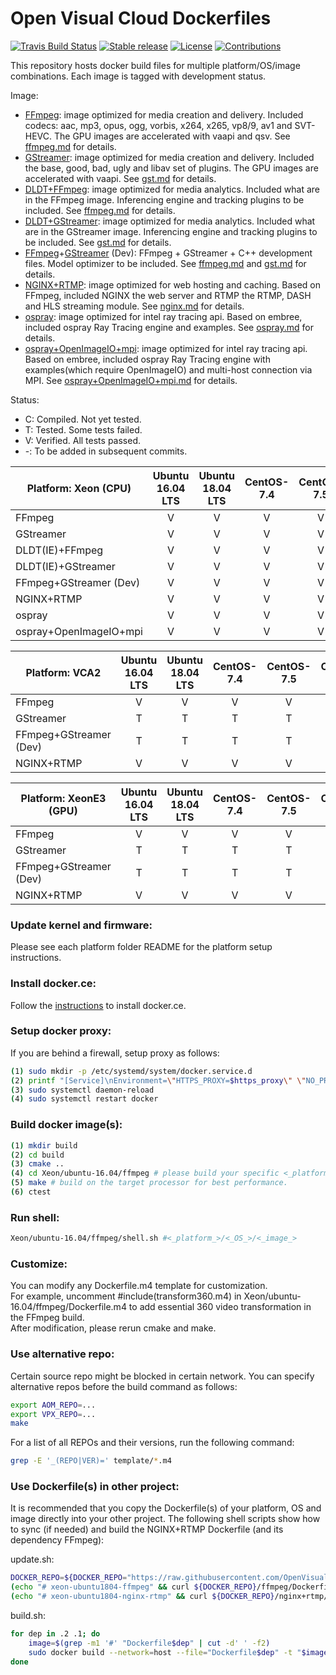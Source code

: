 # Open Visual Cloud Dockerfiles
[![Travis Build Status](https://travis-ci.org/OpenVisualCloud/Dockerfiles.svg?branch=master)](https://travis-ci.org/OpenVisualCloud/Dockerfiles)
[![Stable release](https://img.shields.io/badge/latest_release-v0.2-green.svg)](https://github.com/OpenVisualCloud/Dockerfiles/releases/tag/v0.2)
[![License](https://img.shields.io/badge/license-BSD_3_Clause-green.svg)](https://github.com/OpenVisualCloud/Dockerfiles/blob/master/LICENSE)
[![Contributions](https://img.shields.io/badge/contributions-welcome-blue.svg)](https://github.com/OpenVisualCloud/Dockerfiles/wiki)

This repository hosts docker build files for multiple platform/OS/image combinations. Each image is tagged with development status.

Image:
- [FFmpeg](doc/ffmpeg.md): image optimized for media creation and delivery. Included codecs: aac, mp3, opus, ogg, vorbis, x264, x265, vp8/9, av1 and SVT-HEVC. The GPU images are accelerated with vaapi and qsv. See [ffmpeg.md](doc/ffmpeg.md) for details.
- [GStreamer](doc/gst.md): image optimized for media creation and delivery. Included the base, good, bad, ugly and libav set of plugins. The GPU images are accelerated with vaapi. See [gst.md](doc/gst.md) for details.
- [DLDT+FFmpeg](doc/ffmpeg.md): image optimized for media analytics. Included what are in the FFmpeg image. Inferencing engine and tracking plugins to be included. See [ffmpeg.md](doc/ffmpeg.md) for details.
- [DLDT+GStreamer](doc/gst.md): image optimized for media analytics. Included what are in the GStreamer image. Inferencing engine and tracking plugins to be included. See [gst.md](doc/gst.md) for details.
- [FFmpeg](doc/ffmpeg.md)+[GStreamer](doc/gst.md) (Dev): FFmpeg + GStreamer + C++ development files. Model optimizer to be included. See [ffmpeg.md](doc/ffmpeg.md) and [gst.md](doc/gst.md) for details.
- [NGINX+RTMP](doc/nginx.md): image optimized for web hosting and caching. Based on FFmpeg, included NGINX the web server and RTMP the RTMP, DASH and HLS streaming module. See [nginx.md](doc/nginx.md) for details.
- [ospray](doc/ospray.md): image optimized for intel ray tracing api. Based on embree, included ospray Ray Tracing engine and examples. See [ospray.md](doc/ospray.md) for details.
- [ospray+OpenImageIO+mpi](doc/ospray+OpenImageIO+mpi.md): image optimized for intel ray tracing api. Based on embree, included ospray Ray Tracing engine with examples(which require OpenImageIO) and multi-host connection via MPI. See [ospray+OpenImageIO+mpi.md](ospray+OpenImageIO+mpi.md) for details.

Status:
- C: Compiled. Not yet tested.
- T: Tested. Some tests failed.
- V: Verified. All tests passed.
- -: To be added in subsequent commits.

| Platform: Xeon (CPU) | Ubuntu 16.04 LTS | Ubuntu 18.04 LTS | CentOS-7.4 | CentOS-7.5 | CentOS-7.6 |
|-----|:---:|:---:|:---:|:---:|:---:|
| FFmpeg | V | V | V | V | V |
| GStreamer | V | V | V | V | V |
| DLDT(IE)+FFmpeg | V | V | V | V | V |
| DLDT(IE)+GStreamer | V | V | V | V | V |
| FFmpeg+GStreamer (Dev) | V | V | V | V | V |
| NGINX+RTMP | V | V | V | V | V |
| ospray | V | V | V | V | V |
| ospray+OpenImageIO+mpi | V | V | V | V | V |

| Platform: VCA2 | Ubuntu 16.04 LTS | Ubuntu 18.04 LTS | CentOS-7.4 | CentOS-7.5 | CentOS-7.6 |
|-----|:---:|:---:|:---:|:---:|:---:|
| FFmpeg | V | V | V | V | V |
| GStreamer | T | T | T | T | T | 
| FFmpeg+GStreamer (Dev) | T | T | T | T | T |
| NGINX+RTMP | V | V | V | V | V |

| Platform: XeonE3 (GPU) | Ubuntu 16.04 LTS | Ubuntu 18.04 LTS | CentOS-7.4 | CentOS-7.5 | CentOS-7.6 |
|-----|:---:|:---:|:---:|:---:|:---:|
| FFmpeg | V | V | V | V | V |
| GStreamer | T | T | T | T | T |
| FFmpeg+GStreamer (Dev) | T | T | T | T | T |
| NGINX+RTMP | V | V | V | V | V |

### Update kernel and firmware:    

Please see each platform folder README for the platform setup instructions.
   
### Install docker.ce:        

Follow the [instructions](https://docs.docker.com/install) to install docker.ce.

### Setup docker proxy:

If you are behind a firewall, setup proxy as follows:

```bash
(1) sudo mkdir -p /etc/systemd/system/docker.service.d    
(2) printf "[Service]\nEnvironment=\"HTTPS_PROXY=$https_proxy\" \"NO_PROXY=$no_proxy\"\n" | sudo tee /etc/systemd/system/docker.service.d/proxy.conf    
(3) sudo systemctl daemon-reload     
(4) sudo systemctl restart docker     
```

### Build docker image(s): 

```bash
(1) mkdir build    
(2) cd build     
(3) cmake ..    
(4) cd Xeon/ubuntu-16.04/ffmpeg # please build your specific <_platform_>/<_OS_>/<_image_> only as a full build takes a long time.     
(5) make # build on the target processor for best performance.    
(6) ctest   
```

### Run shell:

```bash
Xeon/ubuntu-16.04/ffmpeg/shell.sh #<_platform_>/<_OS_>/<_image_>
```

### Customize:

You can modify any Dockerfile.m4 template for customization.     
For example, uncomment #include(transform360.m4) in Xeon/ubuntu-16.04/ffmpeg/Dockerfile.m4 to add essential 360 video transformation in the FFmpeg build.    
After modification, please rerun cmake and make.     

### Use alternative repo:

Certain source repo might be blocked in certain network. You can specify alternative repos before the build command as follows:

```bash
export AOM_REPO=...       
export VPX_REPO=...     
make
```

For a list of all REPOs and their versions, run the following command:

```bash
grep -E '_(REPO|VER)=' template/*.m4         
```

### Use Dockerfile(s) in other project:

It is recommended that you copy the Dockerfile(s) of your platform, OS and image directly into your other project. The following shell scripts show how to sync (if needed) and build the NGINX+RTMP Dockerfile (and its dependency FFmpeg):

update.sh:   
```bash
DOCKER_REPO=${DOCKER_REPO="https://raw.githubusercontent.com/OpenVisualCloud/Dockerfiles/master/Xeon/ubuntu-18.04"}    
(echo "# xeon-ubuntu1804-ffmpeg" && curl ${DOCKER_REPO}/ffmpeg/Dockerfile) > Dockerfile.2    
(echo "# xeon-ubuntu1804-nginx-rtmp" && curl ${DOCKER_REPO}/nginx+rtmp/Dockerfile) > Dockerfile.1    
```
build.sh:   
```bash
for dep in .2 .1; do   
    image=$(grep -m1 '#' "Dockerfile$dep" | cut -d' ' -f2)   
    sudo docker build --network=host --file="Dockerfile$dep" -t "$image:latest" . $(env | grep -E '_(proxy)=' | sed 's/^/--build-arg /')   
done  
```
